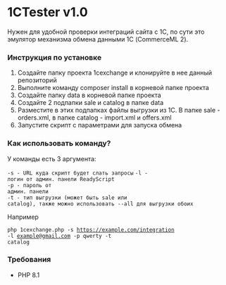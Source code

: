 # 1CTester v1.0
Нужен для удобной проверки интеграций сайта с 1С, по сути это эмулятор механизма обмена данными 1С (CommerceML 2).

### Инструкция по установке
<ol>
<li>Создайте папку проекта 1cexchange и клонируйте в нее данный репозиторий</li>
<li>Выполните команду composer install в корневой папке проекта</li>
<li>Создайте папку data в корневой папке проекта</li>
<li>Создайте 2 подпапки sale и catalog в папке data</li>
<li>Разместите в этих подпапках файлы выгрузки из 1С. В папке sale - orders.xml, в папке catalog - import.xml и offers.xml</li>
<li>Запустите скрипт с параметрами для запуска обмена</li>
</ol>

### Как использовать команду?
У команды есть 3 аргумента:

<code>-s - URL куда скрипт будет слать запросы</code>
<code>-l - логин от админ. панели ReadyScript</code> <br/>
<code>-p - пароль от админ. панели</code> <br/>
<code>-t - тип выгрузки (может быть sale или catalog), также можно использовать --all для выгрузки обоих</code>

Например

<code>php 1cexchange.php -s https://example.com/integration -l example@gmail.com -p qwerty -t catalog</code><br/>

### Требования
- PHP 8.1
